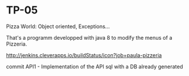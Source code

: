# TP-05
Pizza World: Object oriented, Exceptions...

That's a programm developped with java 8 to modify the menus of a Pizzeria.

http://jenkins.cleverapps.io/buildStatus/icon?job=paula-pizzeria


commit API1 - Implementation of the API sql with a DB already generated
